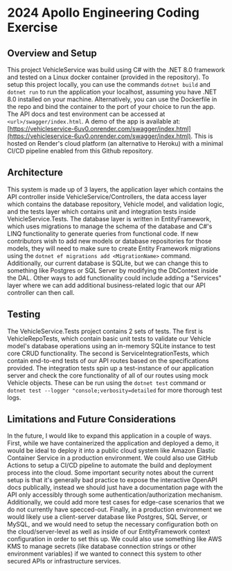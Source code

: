 # 2024 Apollo Engineering Coding Exercise

## Overview and Setup
This project VehicleService was build using C# with the .NET 8.0 framework and tested on a Linux docker container (provided in the repository). To setup this project locally, you can use the commands `dotnet build` and `dotnet run` to run the application your localhost, assuming you have .NET 8.0 installed on your machine. Alternatively, you can use the Dockerfile in the repo and bind the container to the port of your choice to run the app. The API docs and test environment can be accessed at `<url>/swagger/index.html`. A demo of the app is available at: [https://vehicleservice-6uv0.onrender.com/swagger/index.html](https://vehicleservice-6uv0.onrender.com/swagger/index.html). This is hosted on Render's cloud platform (an alternative to Heroku) with a minimal CI/CD pipeline enabled from this Github repository.

## Architecture
This system is made up of 3 layers, the application layer which contains the API controller inside VehicleService/Controllers, the data access layer which contains the database repository, Vehicle model, and validation logic, and the tests layer which contains unit and integration tests inside VehicleService.Tests. The database layer is written in EntityFramework, which uses migrations to manage the schema of the database and C#'s LINQ functionality to generate queries from functional code. If new contributors wish to add new models or database repositories for those models, they will need to make sure to create Entity Framework migrations using the `dotnet ef migrations add <MigrationName>` command. Additionally, our current database is SQLite, but we can change this to something like Postgres or SQL Server by modifying the DbContext inside the DAL. Other ways to add functionality could include adding a "Services" layer where we can add additional business-related logic that our API controller can then call.

## Testing
The VehicleService.Tests project contains 2 sets of tests. The first is VehicleRepoTests, which contain basic unit tests to validate our Vehicle model's database operations using an in-memory SQLite instance to test core CRUD functionality. The second is ServiceIntegrationTests, which contain end-to-end tests of our API routes based on the specifications provided. The integration tests spin up a test-instance of our application server and check the core functionality of all of our routes using mock Vehicle objects. These can be run using the `dotnet test` command or `dotnet test --logger "console;verbosity=detailed` for more thorough test logs.


## Limitations and Future Considerations

In the future, I would like to expand this application in a couple of ways. First, while we have containerized the application and deployed a demo, it would be ideal to deploy it into a public cloud system like Amazon Elastic Container Service in a production environment. We could also use GitHub Actions to setup a CI/CD pipeline to automate the build and deployment process into the cloud. Some important security notes about the current setup is that it's generally bad practice to expose the interactive OpenAPI docs publically, instead we should just have a documentation page with the API only accessibly through some authentication/authorization mechanism. Additionally, we could add more test cases for edge-case scenarios that we do not currently have specced-out. Finally, in a production environment we would likely use a client-server database like Postgres, SQL Server, or MySQL, and we would need to setup the necessary configuration both on the cloud/server-level as well as inside of our EntityFramework context configuration in order to set this up. We could also use something like AWS KMS to manage secrets (like database connection strings or other environment variables) if we wanted to connect this system to other secured APIs or infrastructure services.
